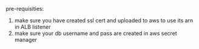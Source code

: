 pre-requisities:
1. make sure you have created ssl cert and uploaded to aws to use its arn in ALB listener
2. make sure your db username and pass are created in aws secret manager
